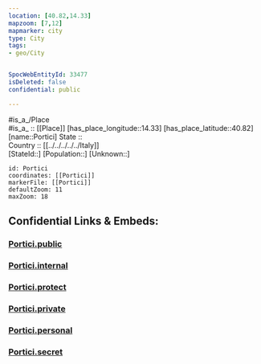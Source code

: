 ```yaml
---
location: [40.82,14.33] 
mapzoom: [7,12] 
mapmarker: city 
type: City
tags:
- geo/City


SpocWebEntityId: 33477
isDeleted: false
confidential: public

---
```

#is_a_/Place  
#is_a_ :: [[Place]] 
[has_place_longitude::14.33] 
[has_place_latitude::40.82] 
[name::Portici] 
State ::  
Country :: [[../../../../../Italy]]  
[StateId::] 
[Population::] 
[Unknown::] 


```leaflet
id: Portici
coordinates: [[Portici]] 
markerFile: [[Portici]] 
defaultZoom: 11 
maxZoom: 18
```


## Confidential Links & Embeds: 

### [Portici.public](/_public/\Earth\Continent\Europe\Europe~South\Italy\regions~Italy\Campania\Napoli.Province\CityPortici.public.md) 

### [Portici.internal](/_internal/\Earth\Continent\Europe\Europe~South\Italy\regions~Italy\Campania\Napoli.Province\CityPortici.internal.md) 

### [Portici.protect](/_protect/\Earth\Continent\Europe\Europe~South\Italy\regions~Italy\Campania\Napoli.Province\CityPortici.protect.md) 

### [Portici.private](/_private/\Earth\Continent\Europe\Europe~South\Italy\regions~Italy\Campania\Napoli.Province\CityPortici.private.md) 

### [Portici.personal](/_personal/\Earth\Continent\Europe\Europe~South\Italy\regions~Italy\Campania\Napoli.Province\CityPortici.personal.md) 

### [Portici.secret](/_secret/\Earth\Continent\Europe\Europe~South\Italy\regions~Italy\Campania\Napoli.Province\CityPortici.secret.md)

